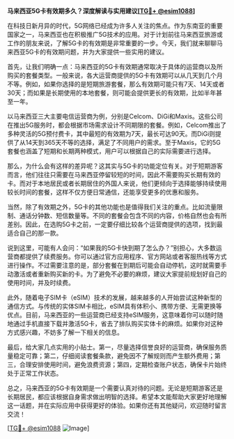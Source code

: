 **马来西亚5G卡有效期多久？深度解读与实用建议[[TG💪+ @esim1088](https://t.me/s/esim1088)]**

在科技日新月异的时代，5G网络已经成为许多人关注的焦点。作为东南亚的重要国家之一，马来西亚也在积极推广5G技术的应用。对于计划前往马来西亚旅游或工作的朋友来说，了解5G卡的有效期是非常重要的一步。今天，我们就来聊聊马来西亚5G卡的有效期问题，并为大家提供一些实用的建议。

首先，让我们明确一点：马来西亚的5G卡有效期通常取决于具体的运营商以及所购买的套餐类型。一般来说，各大运营商提供的5G卡有效期可以从几天到几个月不等。例如，如果你选择的是短期旅游套餐，那么有效期可能只有7天、14天或者30天；而如果是长期使用的本地套餐，则可能会提供更长的有效期，比如半年甚至一年。

以马来西亚三大主要电信运营商为例，分别是Celcom、DiGi和Maxis。这些公司在推出5G服务时，都会根据市场需求设计不同期限的套餐。例如，Celcom推出了多种灵活的5G预付费卡，其中最短的有效期为7天，最长可达90天。而DiGi则提供了从14天到365天不等的选择，满足了不同用户的需求。至于Maxis，它的5G套餐也涵盖了短期和长期两种模式，用户可以根据自己的实际需要进行选择。

那么，为什么会有这样的差异呢？这其实与5G卡的功能定位有关。对于短期游客而言，他们往往只需要在马来西亚停留较短的时间，因此不需要购买长期有效的卡。而对于本地居民或者长期居住的外国人来说，他们更倾向于选择能够持续使用较长时间的套餐，这样不仅方便日常通信，还能享受更多的优惠和服务。

当然，除了有效期之外，5G卡的其他功能也是值得我们关注的重点。比如流量限制、通话分钟数、短信数量等。不同的套餐会包含不同的内容，价格自然也会有所差别。因此，在选购5G卡之前，一定要仔细比较各个运营商提供的选项，找到最适合自己的那一款。

说到这里，可能有人会问：“如果我的5G卡快到期了怎么办？”别担心，大多数运营商都提供了续费服务。你可以通过官方应用程序、官方网站或者客服热线等方式进行操作。不过需要注意的是，部分套餐在到期后可能会自动停机，这时就需要手动激活或者重新购买新的卡。为了避免不必要的麻烦，建议大家提前规划好自己的使用时间，并及时续费。

此外，随着电子SIM卡（eSIM）技术的发展，越来越多的人开始尝试这种新型的通信方式。与传统的实体SIM卡相比，eSIM具有体积小、携带方便、无需更换等优点。目前，马来西亚的一些运营商已经支持eSIM服务，这意味着你可以随时随地通过手机直接下载并激活5G卡，省去了排队购买实体卡的麻烦。如果你对这种方式感兴趣，不妨多了解一下相关的信息。

最后，给大家几点实用的小贴士。第一，尽量选择信誉良好的运营商，确保服务质量稳定可靠；第二，仔细阅读套餐条款，避免因不了解规则而产生额外费用；第三，合理安排使用时间，避免浪费资源；第四，定期检查账户状态，确保卡片始终处于正常工作状态。

总之，马来西亚的5G卡有效期是一个需要认真对待的问题。无论是短期游客还是长期居民，都应该根据自身需求做出明智的选择。希望本文能帮助大家更好地理解这一话题，并在实际应用中获得更好的体验。如果你还有其他疑问，欢迎随时留言交流！

[[TG💪+ @esim1088](https://t.me/s/esim1088) ![Image](https://i.postimg.cc/4NQfJmqS/Snipaste-2025-05-13-00-14-12.png)]